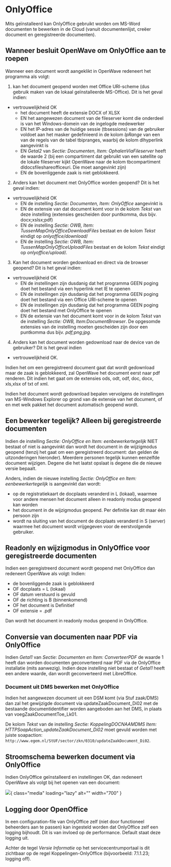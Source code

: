 # OnlyOffice

Mits geïnstalleerd kan OnlyOffice gebruikt worden om MS-Word documenten te bewerken in de Cloud (vanuit documentenlijst, creëer document en geregistreerde documenten).

## Wanneer besluit OpenWave om OnlyOffice aan te roepen

Wanneer een document wordt aangeklikt in OpenWave redeneert het programma als volgt:

 1. kan het document geopend worden met Office URI-scheme (dus gebruik maken van  de lokaal geïnstalleerde MS-Office). Dit is het geval indien:

  - vertrouwelijkheid OK
    - het document heeft de extensie DOCX of XLSX
    - EN het aangewezen document van de fileserver komt die onderdeel is van het Windows-domein van de ingelogde medewerker
    - EN het IP-adres van de huidige sessie (tbsessions) van de gebruiker voldoet aan het masker gedefinieerd in de kolom *IpRange* van een van de regels van de tabel tbipranges, waarbij de kolom dlhyperlink aangevinkt is
    - EN *Getal2* van *Sectie: Documenten, Item: OphalenViaFileserver* heeft de waarde 2 (bij een compartiment dat gebruikt van een satellite op de lokale fileserver kijkt OpenWave naar de kolom tbcompartiment dldocsfileshareofficeuri. Die moet aangevinkt zijn)
    - EN de bovenliggende zaak is niet geblokkeerd.

 2. Anders kan het document met OnlyOffice worden geopend? Dit is het geval indien:

  - vertrouwelijkheid OK
    - EN de instelling *Sectie: Documenten, Item: OnlyOffice* aangevinkt is
    - EN de extensie van dat document komt voor in de kolom *Tekst* van deze instelling (extensies gescheiden door puntkomma, dus bijv. docx;xslsx;pdf)
    - EN de instelling *Sectie: OWB, Item: TussenMapOnlyOfficeDownloadFiles* bestaat en de kolom *Tekst* eindigt op *onlyoffice/download*/
    - EN de instelling *Sectie: OWB, Item: TussenMapOnlyOfficeUploadFiles* bestaat en de kolom *Tekst* eindigt op *onlyoffice/upload*/.

 3. Kan het document worden gedownload en direct via de browser geopend? Dit is het geval indien:

  - vertrouwelijkheid OK
    - EN de instellingen zijn dusdanig dat het programma GEEN poging doet het bestand via een hyperlink met IE te openen
    - EN de instellingen zijn dusdanig dat het programma GEEN poging doet het bestand via een Office URI-scheme te openen
    - EN de instellingen zijn dusdanig dat het programma GEEN poging doet het bestand met OnlyOffice te openen
    - EN de extensie van het document komt voor in de kolom *Tekst* van de instelling *Sectie: OWB, Item:DocumentBrowser*. De opgesomde extensies van de instelling moeten gescheiden zijn door een puntkomma dus bijv. *pdf;png;jpg*.

 4. Anders kan het document worden gedownload naar de device van de gebruiker? Dit is het geval indien

  - vertrouwelijkheid OK.

Indien het om een geregistreerd document gaat dat wordt gedownload maar de zaak is geblokkeerd, zal OpenWave het document eerst naar pdf renderen. Dit indien het gaat om de extensies ods, odt, odf, doc, docx, xls,xlsx of txt of xml.

Indien het document wordt gedownload bepalen vervolgens de instellingen van MS-Windows Explorer op grond van de extensie van het document, of en met welk pakket het document automatisch geopend wordt.

## Een bewerker tegelijk? Alleen bij geregistreerde documenten

Indien de  instelling *Sectie: OnlyOffice en Item: eenbewerkertegelijk* NIET bestaat of niet is aangevinkt dan wordt het document in de wijzigmodus geopend (tenzij het gaat om een geregistreerd document: dan gelden de uitzonderingen hieronder). Meerdere personen tegelijk kunnen eenzelfde document wijzigen. Degene die het laatst opslaat is degene die de nieuwe versie bepaalt.

Anders, indien de  nieuwe instelling *Sectie: OnlyOffice en Item: eenbewerkertegelijk* is aangevinkt dan wordt:

  - op de registratiekaart de docplaats veranderd in L (lokaal), waarmee voor andere mensen het document alleen in readonly modus geopend kan worden
  - het document in de wijzigmodus geopend. Per definitie kan dit maar één persoon zijn
  - wordt na sluiting van het document de docplaats veranderd in S (server) waarmee het document wordt vrijgegeven voor de eerstvolgende gebruiker.

## Readonly en wijzigmodus in OnlyOffice voor geregistreerde documenten

Indien een geregistreerd document wordt geopend met OnlyOffice dan redeneert OpenWave als volgt:
Indien:

  - de bovenliggende zaak is geblokkeerd
  - OF docplaats = L (lokaal)
  - OF datum verstuurd is gevuld
  - OF de richting is B (binnenkomend)
  - OF het document is Definitief
  - OF extensie = .pdf

Dan wordt het document in readonly modus geopend in OnlyOffice.

## Conversie van documenten naar PDF via OnlyOffice

Indien *Getal1* van *Sectie: Documenten en Item: ConverteerPDF* de waarde 1 heeft dan worden documenten geconverteerd naar PDF via de OnlyOffice installatie (mits aanwezig). Indien deze instelling niet bestaat of *Getal1* heeft een andere waarde, dan wordt geconverteerd met LibreOffice.

### Document uit DMS bewerken met OnlyOffice

Indien het aangewezen document uit een DSM komt (via Stuf zaak/DMS) dan zal het gewijzigde document via updateZaakDocument_Di02 met de bestaande documentidentifier worden aangeboden aan het DMS, in plaats van voegZaakDocumentToe_Lk01.

De kolom *Tekst* van de instelling *Sectie: KoppelingDOCNAAMDMS Item: HTTPSoapAction_updateZaakDocument_Di02* moet gevuld worden met juiste soapaction: `http://www.egem.nl/StUF/sector/zkn/0310/updateZaakDocument_Di02`.

## Stroomschema bewerken document via OnlyOffice

Indien OnlyOffice geïnstalleerd en instellingen OK, dan redeneert OpenWave als volgt bij het openen van een document:

![](../img/applicatiebeheer/instellen_inrichten/onlyoffice.png){ class="media" loading="lazy" alt="" width="700" }

## Logging door OpenOffice

In een configuration-file van OnlyOffice zelf (niet door functioneel beheerders aan te passen) kan ingesteld worden dat OnlyOffice zelf een logging bijhoudt. Dit is van invloed op de performance. Default staat deze logging uit.

Achter de tegel *Versie Informatie* op het servicecentrumportaal is dit zichtbaar op de regel Koppelingen-OnlyOffice (bijvoorbeeld: 7.1.1.23; logging off).

